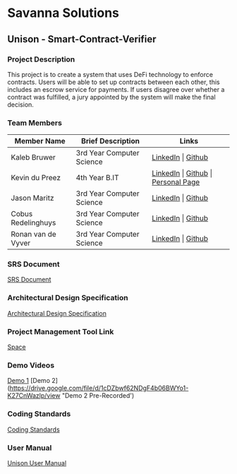# Savanna Solutions
## Unison - Smart-Contract-Verifier


### Project Description
This project is to create a system that uses DeFi technology to enforce contracts.
Users will be able to set up contracts between each other, this includes an escrow service for payments.
If users disagree over whether a contract was fulfilled, a jury appointed by the system will make the final decision.

### Team Members

| Member Name        | Brief Description        | Links     |
| ------------------ | --------------------     | --------- | 
| Kaleb Bruwer       | 3rd Year Computer Science| [LinkedIn](https://www.linkedin.com/in/kaleb-bruwer-033b2b20b  "Kaleb's LinkedIn Profile") \| [Github](https://github.com/Kaleb-Bruwer  "Kaleb's Github Profile") |
| Kevin du Preez     | 4th Year B.IT            | [LinkedIn](https://www.linkedin.com/in/kevindupreez8  "Kevin's LinkedIn Profile") \| [Github](https://github.com/bitBadger8  "Kevin's Github Profile") \| [Personal Page](http://bitbadger8.github.io/  "Kevin's Personal Profile") 
| Jason Maritz       | 3rd Year Computer Science| [LinkedIn](https://www.linkedin.com/in/jason-maritz-b2170b15a  "Jason's LinkedIn Profile") \| [Github](https://github.com/JasonMaritz  "Jason's Github Profile") |
| Cobus Redelinghuys | 3rd Year Computer Science| [LinkedIn](https://www.linkedin.com/in/cobus-redelinghuys-5a752516b  "Cobus's LinkedIn Profile") \| [Github](https://github.com/DarkMerlin1  "Cobus's Github Profile") |
| Ronan van de Vyver | 3rd Year Computer Science| [LinkedIn](https://linkedin.com/in/ronan-van-de-vyver-98bb7820b  "Ronan's LinkedIn Profile") \| [Github](https://github.com/Ronan-UP  "Ronan's Github Profile") |


### SRS Document
[SRS Document](https://drive.google.com/file/d/1IvI10wJO8FSv1APeL5g9D8WualTDp7nY/view?usp=sharing "SRS Document - Demo 2 Update")

### Architectural Design Specification 
[Architectural Design Specification](https://drive.google.com/file/d/1ApvMXOMRkjy6tudNY2TkfpmoYoe4coBI/view?usp=sharing "Architectural Design Specification Document")

### Project Management Tool Link
[Space](https://savannasolutions.jetbrains.space/p/scv  "JetBrains Space SCV") 

### Demo Videos
[Demo 1](https://youtu.be/Cp3SrhVhpx8 "Demo 1 Pre-Recorded")
[Demo 2](https://drive.google.com/file/d/1cDZbwf62NDgF4b06BWYo1-K27CnWazlp/view "Demo 2 Pre-Recorded')

### Coding Standards
[Coding Standards](https://drive.google.com/file/d/1vXQQEzrYQDgvD4gYRcH8-GO8Aw1AdcBz/view?usp=sharing "Coding Standards Document")

### User Manual
[Unison User Manual](https://drive.google.com/file/d/1shscD5YW5OfNZLZ7aP523m4GYGqFGw9g/view?usp=sharing "User Manual Document")


